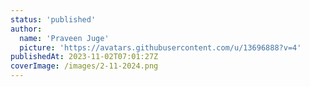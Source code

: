 ```yaml
---
status: 'published'
author:
  name: 'Praveen Juge'
  picture: 'https://avatars.githubusercontent.com/u/13696888?v=4'
publishedAt: 2023-11-02T07:01:27Z
coverImage: /images/2-11-2024.png
---
```

